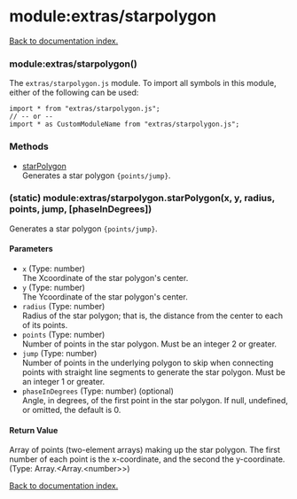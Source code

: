 # module:extras/starpolygon

[Back to documentation index.](index.md)

<a name='extras_starpolygon'></a>
### module:extras/starpolygon()

The <code>extras/starpolygon.js</code> module.
To import all symbols in this module, either of the following can be used:

    import * from "extras/starpolygon.js";
    // -- or --
    import * as CustomModuleName from "extras/starpolygon.js";

### Methods

* [starPolygon](#extras_starpolygon.starPolygon)<br>Generates a star polygon <code>{points/jump}</code>.

<a name='extras_starpolygon.starPolygon'></a>
### (static) module:extras/starpolygon.starPolygon(x, y, radius, points, jump, [phaseInDegrees])

Generates a star polygon <code>{points/jump}</code>.

#### Parameters

* `x` (Type: number)<br>The Xcoordinate of the star polygon's center.
* `y` (Type: number)<br>The Ycoordinate of the star polygon's center.
* `radius` (Type: number)<br>Radius of the star polygon; that is, the distance from the center to each of its points.
* `points` (Type: number)<br>Number of points in the star polygon. Must be an integer 2 or greater.
* `jump` (Type: number)<br>Number of points in the underlying polygon to skip when connecting points with straight line segments to generate the star polygon. Must be an integer 1 or greater.
* `phaseInDegrees` (Type: number) (optional)<br>Angle, in degrees, of the first point in the star polygon. If null, undefined, or omitted, the default is 0.

#### Return Value

Array of points (two-element arrays) making up the star polygon. The first number of each point is the x-coordinate, and the second the y-coordinate. (Type: Array.&lt;Array.&lt;number>>)

[Back to documentation index.](index.md)
